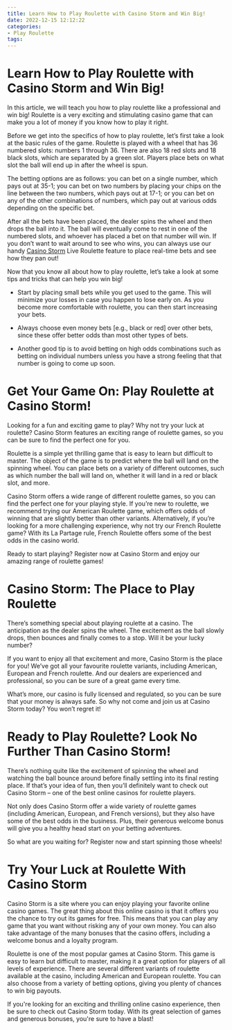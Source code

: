 ```yaml
---
title: Learn How to Play Roulette with Casino Storm and Win Big!
date: 2022-12-15 12:12:22
categories:
- Play Roulette
tags:
---
```



#  Learn How to Play Roulette with Casino Storm and Win Big!

In this article, we will teach you how to play roulette like a professional and win big! Roulette is a very exciting and stimulating casino game that can make you a lot of money if you know how to play it right.

Before we get into the specifics of how to play roulette, let’s first take a look at the basic rules of the game. Roulette is played with a wheel that has 36 numbered slots: numbers 1 through 36. There are also 18 red slots and 18 black slots, which are separated by a green slot. Players place bets on what slot the ball will end up in after the wheel is spun.

The betting options are as follows: you can bet on a single number, which pays out at 35-1; you can bet on two numbers by placing your chips on the line between the two numbers, which pays out at 17-1; or you can bet on any of the other combinations of numbers, which pay out at various odds depending on the specific bet.

After all the bets have been placed, the dealer spins the wheel and then drops the ball into it. The ball will eventually come to rest in one of the numbered slots, and whoever has placed a bet on that number will win. If you don’t want to wait around to see who wins, you can always use our handy [Casino Storm](https://www.casinostorm.com/) Live Roulette feature to place real-time bets and see how they pan out!

Now that you know all about how to play roulette, let’s take a look at some tips and tricks that can help you win big!

* Start by placing small bets while you get used to the game. This will minimize your losses in case you happen to lose early on. As you become more comfortable with roulette, you can then start increasing your bets.

* Always choose even money bets [e.g., black or red] over other bets, since these offer better odds than most other types of bets.

* Another good tip is to avoid betting on high odds combinations such as betting on individual numbers unless you have a strong feeling that that number is going to come up soon.

#  Get Your Game On: Play Roulette at Casino Storm!

Looking for a fun and exciting game to play? Why not try your luck at roulette? Casino Storm features an exciting range of roulette games, so you can be sure to find the perfect one for you.

Roulette is a simple yet thrilling game that is easy to learn but difficult to master. The object of the game is to predict where the ball will land on the spinning wheel. You can place bets on a variety of different outcomes, such as which number the ball will land on, whether it will land in a red or black slot, and more.

Casino Storm offers a wide range of different roulette games, so you can find the perfect one for your playing style. If you’re new to roulette, we recommend trying our American Roulette game, which offers odds of winning that are slightly better than other variants. Alternatively, if you’re looking for a more challenging experience, why not try our French Roulette game? With its La Partage rule, French Roulette offers some of the best odds in the casino world.

Ready to start playing? Register now at Casino Storm and enjoy our amazing range of roulette games!

#  Casino Storm: The Place to Play Roulette

There’s something special about playing roulette at a casino. The anticipation as the dealer spins the wheel. The excitement as the ball slowly drops, then bounces and finally comes to a stop. Will it be your lucky number?

If you want to enjoy all that excitement and more, Casino Storm is the place for you! We’ve got all your favourite roulette variants, including American, European and French roulette. And our dealers are experienced and professional, so you can be sure of a great game every time.

What’s more, our casino is fully licensed and regulated, so you can be sure that your money is always safe. So why not come and join us at Casino Storm today? You won’t regret it!

#  Ready to Play Roulette? Look No Further Than Casino Storm!

There’s nothing quite like the excitement of spinning the wheel and watching the ball bounce around before finally settling into its final resting place. If that’s your idea of fun, then you’ll definitely want to check out Casino Storm – one of the best online casinos for roulette players.

Not only does Casino Storm offer a wide variety of roulette games (including American, European, and French versions), but they also have some of the best odds in the business. Plus, their generous welcome bonus will give you a healthy head start on your betting adventures.

So what are you waiting for? Register now and start spinning those wheels!

#  Try Your Luck at Roulette With Casino Storm

Casino Storm is a site where you can enjoy playing your favorite online casino games. The great thing about this online casino is that it offers you the chance to try out its games for free. This means that you can play any game that you want without risking any of your own money. You can also take advantage of the many bonuses that the casino offers, including a welcome bonus and a loyalty program.

Roulette is one of the most popular games at Casino Storm. This game is easy to learn but difficult to master, making it a great option for players of all levels of experience. There are several different variants of roulette available at the casino, including American and European roulette. You can also choose from a variety of betting options, giving you plenty of chances to win big payouts.

If you're looking for an exciting and thrilling online casino experience, then be sure to check out Casino Storm today. With its great selection of games and generous bonuses, you're sure to have a blast!
